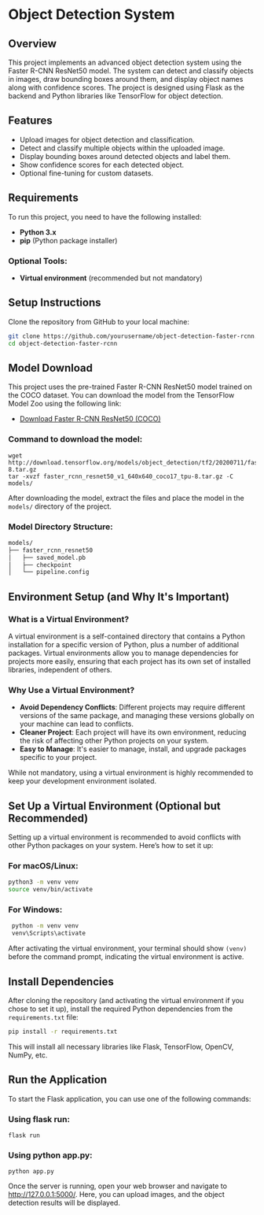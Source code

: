 # Object Detection System

## Overview
This project implements an advanced object detection system using the Faster R-CNN ResNet50 model. The system can detect and classify objects in images, draw bounding boxes around them, and display object names along with confidence scores. The project is designed using Flask as the backend and Python libraries like TensorFlow for object detection.

## Features
- Upload images for object detection and classification.
- Detect and classify multiple objects within the uploaded image.
- Display bounding boxes around detected objects and label them.
- Show confidence scores for each detected object.
- Optional fine-tuning for custom datasets.

## Requirements
To run this project, you need to have the following installed:
- **Python 3.x**
- **pip** (Python package installer)

### Optional Tools:
- **Virtual environment** (recommended but not mandatory)

## Setup Instructions

Clone the repository from GitHub to your local machine:

```bash
git clone https://github.com/yourusername/object-detection-faster-rcnn.git
cd object-detection-faster-rcnn
```

## Model Download
This project uses the pre-trained Faster R-CNN ResNet50 model trained on the COCO dataset. You can download the model from the TensorFlow Model Zoo using the following link:

- [Download Faster R-CNN ResNet50 (COCO)](http://download.tensorflow.org/models/object_detection/faster_rcnn_resnet50_coco_2018_01_28.tar.gz)

### Command to download the model:
```
wget http://download.tensorflow.org/models/object_detection/tf2/20200711/faster_rcnn_resnet50_v1_640x640_coco17_tpu-8.tar.gz
tar -xvzf faster_rcnn_resnet50_v1_640x640_coco17_tpu-8.tar.gz -C models/
```

After downloading the model, extract the files and place the model in the `models/` directory of the project.

### Model Directory Structure:
```bash
models/
├── faster_rcnn_resnet50
│   ├── saved_model.pb
│   ├── checkpoint
│   └── pipeline.config
```

## Environment Setup (and Why It's Important)

### What is a Virtual Environment?
A virtual environment is a self-contained directory that contains a Python installation for a specific version of Python, plus a number of additional packages. Virtual environments allow you to manage dependencies for projects more easily, ensuring that each project has its own set of installed libraries, independent of others.

### Why Use a Virtual Environment?
- **Avoid Dependency Conflicts**: Different projects may require different versions of the same package, and managing these versions globally on your machine can lead to conflicts.
- **Cleaner Project**: Each project will have its own environment, reducing the risk of affecting other Python projects on your system.
- **Easy to Manage**: It's easier to manage, install, and upgrade packages specific to your project.

While not mandatory, using a virtual environment is highly recommended to keep your development environment isolated.

## Set Up a Virtual Environment (Optional but Recommended)

Setting up a virtual environment is recommended to avoid conflicts with other Python packages on your system. Here’s how to set it up:

### For macOS/Linux:
```bash
python3 -m venv venv
source venv/bin/activate
```

### For Windows:
```bash
 python -m venv venv
 venv\Scripts\activate
```

After activating the virtual environment, your terminal should show `(venv)` before the command prompt, indicating the virtual environment is active.

## Install Dependencies
After cloning the repository (and activating the virtual environment if you chose to set it up), install the required Python dependencies from the `requirements.txt` file:

```bash
pip install -r requirements.txt
```
This will install all necessary libraries like Flask, TensorFlow, OpenCV, NumPy, etc.

## Run the Application
To start the Flask application, you can use one of the following commands:

### Using flask run:
```
flask run
```
### Using python app.py:
```
python app.py 
```
Once the server is running, open your web browser and navigate to http://127.0.0.1:5000/. Here, you can upload images, and the object detection results will be displayed.